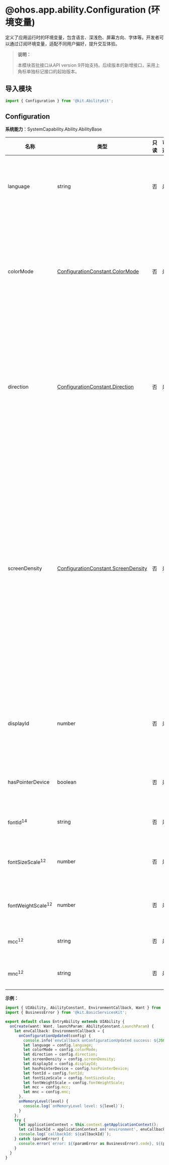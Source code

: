 # @ohos.app.ability.Configuration (环境变量)

定义了应用运行时的环境变量，包含语言、深浅色、屏幕方向、字体等。开发者可以通过订阅环境变量，适配不同用户偏好，提升交互体验。

> **说明：**
> 
> 本模块首批接口从API version 9开始支持。后续版本的新增接口，采用上角标单独标记接口的起始版本。

## 导入模块

```ts
import { Configuration } from '@kit.AbilityKit';
```

## Configuration

**系统能力**：SystemCapability.Ability.AbilityBase

| 名称 | 类型 | 只读 | 可选 | 说明 |
| -------- | -------- | -------- | -------- | -------- |
| language | string | 否 | 是 | 表示应用当前语言，例如“zh"(中文)，“en”（英文）。<br>支持开发者[设置应用语言](../../application-models/subscribe-system-environment-variable-changes.md#设置应用语言)。<br>取值范围参考[获取系统支持的语言列表](../apis-localization-kit/js-apis-i18n.md#getsystemlanguages9)。<br>**原子化服务API**：从API version 11开始，该接口支持在原子化服务中使用。 |
| colorMode | [ConfigurationConstant.ColorMode](js-apis-app-ability-configurationConstant.md#colormode) | 否 | 是 | 表示应用深浅色模式，默认为浅色。<br>支持开发者[设置应用或组件深浅色](../../application-models/subscribe-system-environment-variable-changes.md#设置深浅色模式)。<br>取值范围：<br />- COLOR_MODE_NOT_SET：未设置<br />- COLOR_MODE_LIGHT：浅色模式<br />- COLOR_MODE_DARK：深色模式<br>**原子化服务API**：从API version 11开始，该接口支持在原子化服务中使用。 |
| direction | [ConfigurationConstant.Direction](js-apis-app-ability-configurationConstant.md#direction) | 否 | 是 | 表示应用屏幕方向。<br>取值范围：<br />- DIRECTION_NOT_SET：未设置<br />- DIRECTION_HORIZONTAL：水平方向<br />- DIRECTION_VERTICAL：垂直方向 <br />该环境变量支持在[UIAbility](./js-apis-app-ability-uiAbility.md)组件和[UIExtensionAbility](./js-apis-app-ability-uiExtensionAbility.md)组件中订阅，不支持在[ApplicationContext](./js-apis-inner-application-applicationContext.md)和[AbilityStage](./js-apis-app-ability-abilityStage.md)组件容器中订阅。<br>**原子化服务API**：从API version 11开始，该接口支持在原子化服务中使用。 |
| screenDensity  | [ConfigurationConstant.ScreenDensity](js-apis-app-ability-configurationConstant.md#screendensity) | 否 | 是 | 表示屏幕显示密度。<br>取值范围：<br />- SCREEN_DENSITY_NOT_SET：未设置<br />- SCREEN_DENSITY_SDPI：120<br />- SCREEN_DENSITY_MDPI：160<br />- SCREEN_DENSITY_LDPI：240<br />- SCREEN_DENSITY_XLDPI：320<br />- SCREEN_DENSITY_XXLDPI：480<br />- SCREEN_DENSITY_XXXLDPI：640 <br>字体显示大小与屏幕像素密度呈正相关关系。通过监听屏幕像素密度变化，可以感知字体显示大小的调整。通常情况下，对于相同的物理尺寸，屏幕像素密度越高，字体显示效果越大。 <br />该环境变量支持在[UIAbility](./js-apis-app-ability-uiAbility.md)组件和[UIExtensionAbility](./js-apis-app-ability-uiExtensionAbility.md)组件中订阅，不支持在[ApplicationContext](./js-apis-inner-application-applicationContext.md)和[AbilityStage](./js-apis-app-ability-abilityStage.md)组件容器中订阅。<br>**原子化服务API**：从API version 11开始，该接口支持在原子化服务中使用。 |
| displayId  | number | 否 | 是 | 表示应用所在的物理屏幕ID。<br />该环境变量支持在[UIAbility](./js-apis-app-ability-uiAbility.md)组件和[UIExtensionAbility](./js-apis-app-ability-uiExtensionAbility.md)组件中订阅，不支持在[ApplicationContext](./js-apis-inner-application-applicationContext.md)和[AbilityStage](./js-apis-app-ability-abilityStage.md)组件容器中订阅。<br>**原子化服务API**：从API version 11开始，该接口支持在原子化服务中使用。 |
| hasPointerDevice  | boolean | 否 | 是 | 表示指针设备是否已连接，如键鼠、触控板等。true表示设备已连接，false表示设备未连接。<br>**原子化服务API**：从API version 11开始，该接口支持在原子化服务中使用。 |
| fontId<sup>14<sup> | string | 否 | 是 | 表示应用字体的唯一ID。<br>**原子化服务API**：从API version 14开始，该接口支持在原子化服务中使用。 |
| fontSizeScale<sup>12<sup> | number | 否 | 是 | 表示字体大小缩放比例，取值为非负数，默认值为1。<br>支持开发者[设置应用字体大小](../../application-models/subscribe-system-environment-variable-changes.md#设置字体大小)。<br>**原子化服务API**：从API version 12开始，该接口支持在原子化服务中使用。 |
| fontWeightScale<sup>12<sup> | number | 否 | 是 | 表示字体粗细缩放比例，取值为非负数，默认值为1。<br>**原子化服务API**：从API version 12开始，该接口支持在原子化服务中使用。 |
| mcc<sup>12<sup> | string | 否  | 是 | 表示移动设备国家代码。<br>**原子化服务API**：从API version 12开始，该接口支持在原子化服务中使用。 |
| mnc<sup>12<sup> | string | 否  | 是 | 表示移动设备网络代码。<br>**原子化服务API**：从API version 12开始，该接口支持在原子化服务中使用。 |

**示例：**

```ts
import { UIAbility, AbilityConstant, EnvironmentCallback, Want } from '@kit.AbilityKit';
import { BusinessError } from '@kit.BasicServicesKit';

export default class EntryAbility extends UIAbility {
  onCreate(want: Want, launchParam: AbilityConstant.LaunchParam) {
    let envCallback: EnvironmentCallback = {
      onConfigurationUpdated(config) {
        console.info(`envCallback onConfigurationUpdated success: ${JSON.stringify(config)}`);
        let language = config.language;
        let colorMode = config.colorMode;
        let direction = config.direction;
        let screenDensity = config.screenDensity;
        let displayId = config.displayId;
        let hasPointerDevice = config.hasPointerDevice;
        let fontId = config.fontId;
        let fontSizeScale = config.fontSizeScale;
        let fontWeightScale = config.fontWeightScale;
        let mcc = config.mcc;
        let mnc = config.mnc;
      },
      onMemoryLevel(level) {
        console.log(`onMemoryLevel level: ${level}`);
      }
    };
    try {
      let applicationContext = this.context.getApplicationContext();
      let callbackId = applicationContext.on('environment', envCallback);
      console.log(`callbackId: ${callbackId}`);
    } catch (paramError) {
      console.error(`error: ${(paramError as BusinessError).code}, ${(paramError as BusinessError).message}`);
    }
  }
}
```

